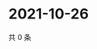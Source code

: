 # 2021-10-26

共 0 条

<!-- BEGIN WEIBO -->
<!-- 最后更新时间 Tue Oct 26 2021 14:00:52 GMT+0800 (China Standard Time) -->

<!-- END WEIBO -->
